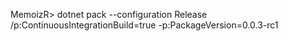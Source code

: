 MemoizR> dotnet pack --configuration Release /p:ContinuousIntegrationBuild=true -p:PackageVersion=0.0.3-rc1